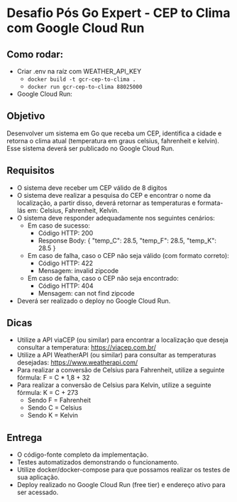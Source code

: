 # Desafio Pós Go Expert - CEP to Clima com Google Cloud Run

## Como rodar:

- Criar .env na raíz com WEATHER_API_KEY
  - `docker build -t gcr-cep-to-clima .`
  - `docker run gcr-cep-to-clima 88025000`
- Google Cloud Run:

## Objetivo
Desenvolver um sistema em Go que receba um CEP, identifica a cidade e retorna o clima atual (temperatura em graus celsius, fahrenheit e kelvin). Esse sistema deverá ser publicado no Google Cloud Run.

## Requisitos
- O sistema deve receber um CEP válido de 8 digitos
- O sistema deve realizar a pesquisa do CEP e encontrar o nome da localização, a partir disso, deverá retornar as temperaturas e formata-lás em: Celsius, Fahrenheit, Kelvin.
- O sistema deve responder adequadamente nos seguintes cenários:
  -  Em caso de sucesso:
      - Código HTTP: 200
      - Response Body: { "temp_C": 28.5, "temp_F": 28.5, "temp_K": 28.5 }
  -  Em caso de falha, caso o CEP não seja válido (com formato correto):
      - Código HTTP: 422
      - Mensagem: invalid zipcode 
  - Em caso de falha, caso o CEP não seja encontrado:
      - Código HTTP: 404
      - Mensagem: can not find zipcode 
- Deverá ser realizado o deploy no Google Cloud Run.

## Dicas
- Utilize a API viaCEP (ou similar) para encontrar a localização que deseja consultar a temperatura: https://viacep.com.br/
- Utilize a API WeatherAPI (ou similar) para consultar as temperaturas desejadas: https://www.weatherapi.com/
- Para realizar a conversão de Celsius para Fahrenheit, utilize a seguinte fórmula: F = C * 1,8 + 32
- Para realizar a conversão de Celsius para Kelvin, utilize a seguinte fórmula: K = C + 273
  - Sendo F = Fahrenheit
  - Sendo C = Celsius
  - Sendo K = Kelvin

## Entrega
- O código-fonte completo da implementação.
- Testes automatizados demonstrando o funcionamento.
- Utilize docker/docker-compose para que possamos realizar os testes de sua aplicação.
- Deploy realizado no Google Cloud Run (free tier) e endereço ativo para ser acessado.
